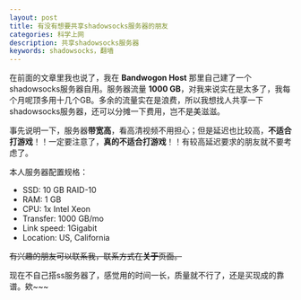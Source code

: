 ```yaml
---
layout: post
title: 有没有想要共享shadowsocks服务器的朋友
categories: 科学上网
description: 共享shadowsocks服务器
keywords: shadowsocks，翻墙
---
```


在前面的文章里我也说了，我在 **Bandwogon Host** 那里自己建了一个shadowsocks服务器自用。服务器流量 **1000 GB**，对我来说实在是太多了，我每个月呢顶多用十几个GB。多余的流量实在是浪费，所以我想找人共享一下shadowsocks服务器，还可以分摊一下费用，岂不是美滋滋。

<!--more-->

事先说明一下，服务器**带宽高**，看高清视频不用担心；但是延迟也比较高，**不适合打游戏**！！一定要注意了，**真的不适合打游戏**！！有较高延迟要求的朋友就不要考虑了。

本人服务器配置规格：

- SSD: 10 GB RAID-10
- RAM: 1 GB
- CPU: 1x Intel Xeon
- Transfer: 1000 GB/mo
- Link speed: 1Gigabit
- Location: US, California

~~有兴趣的朋友可以联系我，联系方式在**关于**页面。~~

现在不自己搭ss服务器了，感觉用的时间一长，质量就不行了，还是买现成的靠谱。欸~~~
